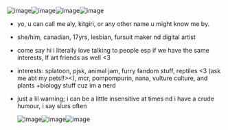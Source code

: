 ![image](https://github.com/user-attachments/assets/d2e33c0e-c4f7-443c-b58d-267248a148ae)![image](https://github.com/user-attachments/assets/81de24d6-1750-476f-ace9-787665c56f25)![image](https://github.com/user-attachments/assets/024b2eb0-1647-4542-b890-0298de6b1cfa)![image](https://github.com/user-attachments/assets/49295ec5-6ed5-4c97-96ee-67db5ff62f5b)





- yo, u can call me aly, kitgiri, or any other name u might know me by.
- she/him, canadian, 17yrs, lesbian, fursuit maker nd digital artist
- come say hi i literally love talking to people esp if we have the same interests, lf art friends as well <3

- interests: splatoon, pjsk, animal jam, furry fandom stuff, reptiles <3 (ask me abt my pets!!><), mcr, pompompurin, nana, vulture culture, and plants +biology stuff cuz im a nerd
- just a lil warning; i can be a little insensitive at times nd i have a crude humour, i say slurs often

  ![image](https://github.com/user-attachments/assets/3a14cba5-77d4-441c-9b82-f9b48209e5dd)![image](https://github.com/user-attachments/assets/895f9c87-ce91-4742-920d-5c12c238af7f)![image](https://github.com/user-attachments/assets/dd217cb6-1f31-4c19-8b5f-c1bddb72153e)




